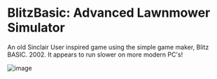 # BlitzBasic: Advanced Lawnmower Simulator

An old Sinclair User inspired game using the simple game maker, Blitz BASIC. 2002.
It appears to run slower on more modern PC's!

![image](https://user-images.githubusercontent.com/1586332/161607340-22c64ae8-b720-4627-973d-a8009cb1970a.png)
